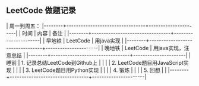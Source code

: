 ## LeetCode 做题记录


| 周一到周五：
|--------+---------------------------------+----------------------|
| 时间   | 内容                            | 备注                 |
|--------+---------------------------------+----------------------|
| 早地铁 | LeetCode                        | 用java实现           |
|--------+---------------------------------+----------------------|
| 晚地铁 | LeetCode                        | 用java实现，注意总结 |
|--------+---------------------------------+----------------------|
| 睡前   | 1. 记录总结LeetCode到Github上   |                      |
|        | 2. LeetCode题目用JavaScript实现 |                      |
|        | 3. LeetCode题目用Python实现     |                      |
|        | 4. 锻炼                         |                      |
|        | 5. 回想                         |                      |
|--------+---------------------------------+----------------------|
